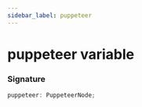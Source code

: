 ```yaml
---
sidebar_label: puppeteer
---
```


# puppeteer variable

### Signature

```typescript
puppeteer: PuppeteerNode;
```
